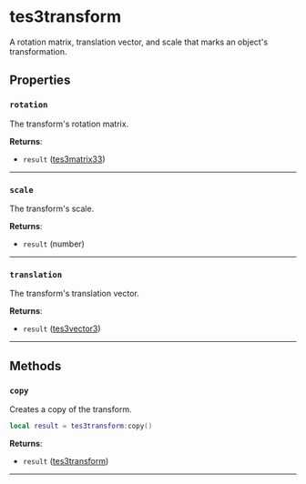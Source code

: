 # tes3transform

A rotation matrix, translation vector, and scale that marks an object's transformation.

## Properties

### `rotation`

The transform's rotation matrix.

**Returns**:

* `result` ([tes3matrix33](../../types/tes3matrix33))

***

### `scale`

The transform's scale.

**Returns**:

* `result` (number)

***

### `translation`

The transform's translation vector.

**Returns**:

* `result` ([tes3vector3](../../types/tes3vector3))

***

## Methods

### `copy`

Creates a copy of the transform.

```lua
local result = tes3transform:copy()
```

**Returns**:

* `result` ([tes3transform](../../types/tes3transform))

***

